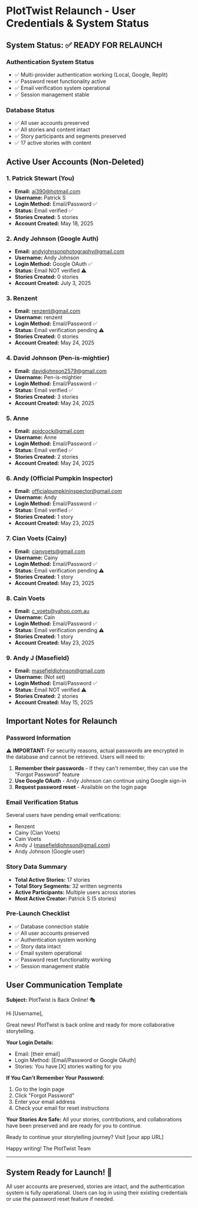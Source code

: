 # PlotTwist Relaunch - User Credentials & System Status

## System Status: ✅ READY FOR RELAUNCH

### Authentication System Status
- ✅ Multi-provider authentication working (Local, Google, Replit)
- ✅ Password reset functionality active
- ✅ Email verification system operational
- ✅ Session management stable

### Database Status
- ✅ All user accounts preserved
- ✅ All stories and content intact
- ✅ Story participants and segments preserved
- ✅ 17 active stories with content

## Active User Accounts (Non-Deleted)

### 1. Patrick Stewart (You)
- **Email:** aj390@hotmail.com
- **Username:** Patrick S
- **Login Method:** Email/Password ✅
- **Status:** Email verified ✅
- **Stories Created:** 5 stories
- **Account Created:** May 18, 2025

### 2. Andy Johnson (Google Auth)
- **Email:** andyjohnsonphotography@gmail.com
- **Username:** Andy Johnson
- **Login Method:** Google OAuth ✅
- **Status:** Email NOT verified ⚠️
- **Stories Created:** 0 stories
- **Account Created:** July 3, 2025

### 3. Renzent
- **Email:** renzent@gmail.com
- **Username:** renzent
- **Login Method:** Email/Password ✅
- **Status:** Email verification pending ⚠️
- **Stories Created:** 0 stories
- **Account Created:** May 24, 2025

### 4. David Johnson (Pen-is-mightier)
- **Email:** davidjohnson2579@gmail.com
- **Username:** Pen-is-mightier
- **Login Method:** Email/Password ✅
- **Status:** Email verified ✅
- **Stories Created:** 3 stories
- **Account Created:** May 24, 2025

### 5. Anne
- **Email:** apidcock@gmail.com
- **Username:** Anne
- **Login Method:** Email/Password ✅
- **Status:** Email verified ✅
- **Stories Created:** 2 stories
- **Account Created:** May 24, 2025

### 6. Andy (Official Pumpkin Inspector)
- **Email:** officialpumpkininspector@gmail.com
- **Username:** Andy
- **Login Method:** Email/Password ✅
- **Status:** Email verified ✅
- **Stories Created:** 1 story
- **Account Created:** May 23, 2025

### 7. Cian Voets (Cainy)
- **Email:** cianvoets@gmail.com
- **Username:** Cainy
- **Login Method:** Email/Password ✅
- **Status:** Email verification pending ⚠️
- **Stories Created:** 1 story
- **Account Created:** May 23, 2025

### 8. Cain Voets
- **Email:** c_voets@yahoo.com.au
- **Username:** Cain
- **Login Method:** Email/Password ✅
- **Status:** Email verification pending ⚠️
- **Stories Created:** 1 story
- **Account Created:** May 23, 2025

### 9. Andy J (Masefield)
- **Email:** masefieldjohnson@gmail.com
- **Username:** (Not set)
- **Login Method:** Email/Password ✅
- **Status:** Email NOT verified ⚠️
- **Stories Created:** 2 stories
- **Account Created:** May 15, 2025

## Important Notes for Relaunch

### Password Information
⚠️ **IMPORTANT:** For security reasons, actual passwords are encrypted in the database and cannot be retrieved. Users will need to:

1. **Remember their passwords** - If they can't remember, they can use the "Forgot Password" feature
2. **Use Google OAuth** - Andy Johnson can continue using Google sign-in
3. **Request password reset** - Available on the login page

### Email Verification Status
Several users have pending email verifications:
- Renzent
- Cainy (Cian Voets)
- Cain Voets
- Andy J (masefieldjohnson@gmail.com)
- Andy Johnson (Google user)

### Story Data Summary
- **Total Active Stories:** 17 stories
- **Total Story Segments:** 32 written segments
- **Active Participants:** Multiple users across stories
- **Most Active Creator:** Patrick S (5 stories)

### Pre-Launch Checklist
- ✅ Database connection stable
- ✅ All user accounts preserved
- ✅ Authentication system working
- ✅ Story data intact
- ✅ Email system operational
- ✅ Password reset functionality working
- ✅ Session management stable

## User Communication Template

**Subject:** PlotTwist is Back Online! 🎭

Hi [Username],

Great news! PlotTwist is back online and ready for more collaborative storytelling.

**Your Login Details:**
- Email: [their email]
- Login Method: [Email/Password or Google OAuth]
- Stories: You have [X] stories waiting for you

**If You Can't Remember Your Password:**
1. Go to the login page
2. Click "Forgot Password"
3. Enter your email address
4. Check your email for reset instructions

**Your Stories Are Safe:**
All your stories, contributions, and collaborations have been preserved and are ready for you to continue.

Ready to continue your storytelling journey? Visit [your app URL]

Happy writing!
The PlotTwist Team

---

## System Ready for Launch! 🚀

All user accounts are preserved, stories are intact, and the authentication system is fully operational. Users can log in using their existing credentials or use the password reset feature if needed.